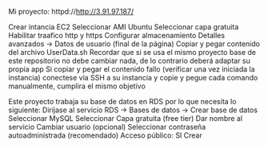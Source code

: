 Mi proyecto: httpd://http://3.91.97.187/

Crear intancia EC2
Seleccionar AMI Ubuntu
Seleccionar capa gratuita
Habilitar traafico http y https
Configurar almacenamiento
Detalles avanzados -> Datos de usuario (final de la página)
Copiar y pegar contenido del archivo UserData.sh
Recordar que si se usa el mismo proyecto base de este repositorio no debe cambiar nada, de lo contrario deberá adaptar su propia app 
Si copiar y pegar el contenido fallo (verificar una vez iniciada la instancia) conectese vía SSH a su instancia y copie y pegue cada comando manualmente, cumplira el mismo objetivo

Este proyecto trabaja su base de datos en RDS por lo que necesita lo siguiente:
Diríjase al servicio RDS -> Bases de datos -> Crear base de datos
Seleccionar MySQL
Seleccionar Capa gratuita (free tier)
Dar nombre al servicio
Cambiar usuario (opcional)
Seleccionar contraseña autoadministrada (recomendado)
Acceso público: SI
Crear
